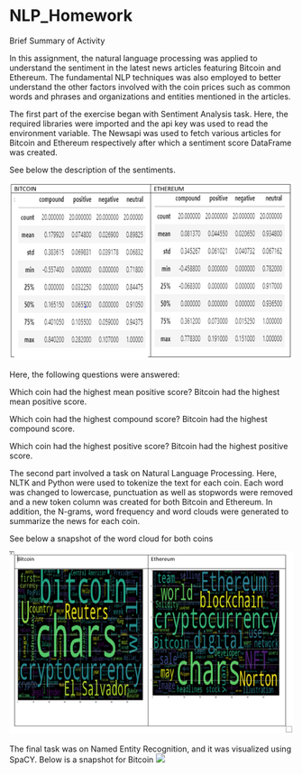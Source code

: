 # NLP_Homework

Brief Summary of Activity

In this assignment, the natural language processing was applied to understand the sentiment in the latest news articles featuring Bitcoin and Ethereum. The fundamental NLP techniques was also employed to better understand the other factors involved with the coin prices such as common words and phrases and organizations and entities mentioned in the articles.

The first part of the exercise began with Sentiment Analysis task. Here, the required libraries were imported and the api key was used to read the environment variable. The Newsapi was used to fetch various articles for Bitcoin and Ethereum respectively after which a sentiment score DataFrame was created.

See below the description of the sentiments.

![](Images/Sentiment.png)
 
Here, the following questions were answered:

Which coin had the highest mean positive score? Bitcoin had the highest mean positive score.

Which coin had the highest compound score? Bitcoin had the highest compound score.

Which coin had the highest positive score? Bitcoin had the highest positive score.

The second part involved a task on Natural Language Processing. Here, NLTK and Python were used to tokenize the text for each coin. Each word was changed to lowercase, punctuation as well as stopwords were removed and a new token column was created for both Bitcoin and Ethereum. In addition, the N-grams, word frequency and word clouds were generated to summarize the news for each coin.

See below a snapshot of the word cloud for both coins

![](Images/Wordcloud.png)
 
The final task was on Named Entity Recognition, and it was visualized using SpaCY. Below is a snapshot for Bitcoin
![](Images/BitcoinNER.png)
 
